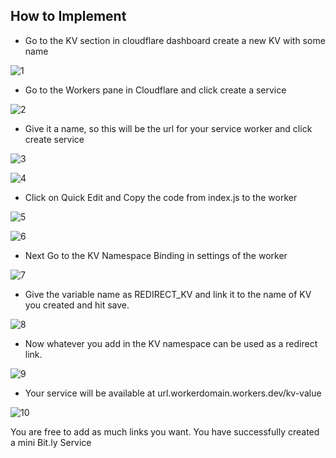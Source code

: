 ## How to Implement

+ Go to the KV section in cloudflare dashboard create a new KV with some name

![1](https://user-images.githubusercontent.com/93610399/184642855-0429b76f-b142-4f0f-975a-fd26d08bdb43.png)


+ Go to the Workers pane in Cloudflare and click create a service

![2](https://user-images.githubusercontent.com/93610399/184642878-43063fbe-9424-4db8-86aa-addca2a0b2c9.png)


+ Give it a name, so this will be the url for your service worker and click create service

![3](https://user-images.githubusercontent.com/93610399/184642893-586864e1-c2a6-4ded-885a-ca191781106c.png)


![4](https://user-images.githubusercontent.com/93610399/184642915-bbbe8663-36c8-4ca9-846f-1f3cdda3cbda.png)


+ Click on Quick Edit and Copy the code from index.js to the worker

![5](https://user-images.githubusercontent.com/93610399/184642935-04bb3d5e-5c4c-4e36-8ab4-05553b0495c4.png)

![6](https://user-images.githubusercontent.com/93610399/184642948-1e1813cd-92a8-4648-987d-e43ae97e1e9a.png)

+ Next Go to the  KV Namespace Binding in settings of the worker
 
![7](https://user-images.githubusercontent.com/93610399/184642978-53f2f189-aea4-40c2-93d4-f4f9e07b9373.png)

+ Give the variable name as REDIRECT_KV and link it to the name of KV you created and hit save.

 ![8](https://user-images.githubusercontent.com/93610399/184642995-a4468f5e-f242-4fb8-8acd-062dc446d130.png)

+ Now whatever you add in the KV namespace can be used as a redirect link.

![9](https://user-images.githubusercontent.com/93610399/184643018-fd50eb3c-6ce5-4e36-a21d-99feb24261b7.png)

+ Your service will be available at url.workerdomain.workers.dev/kv-value

![10](https://user-images.githubusercontent.com/93610399/184643035-768678b3-37a8-4596-aeee-c5225520f462.png)

You are free to add as much links you want. You have successfully created a mini Bit.ly Service
